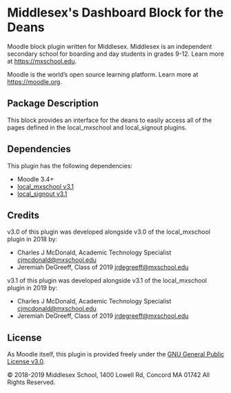 # Middlesex's Dashboard Block for the Deans

Moodle block plugin written for Middlesex. Middlesex is an independent secondary school for boarding and day students in grades 9-12. Learn more at <https://mxschool.edu>.

Moodle is the world’s open source learning platform. Learn more at <https://moodle.org>.

## Package Description
This block provides an interface for the deans to easily access all of the pages defined in the local_mxschool and local_signout plugins.

## Dependencies
This plugin has the following dependencies:
- Moodle 3.4+
- [local_mxschool v3.1](/local/mxschool/README.md)
- [local_signout v3.1](/local/mxschool/README.md)

## Credits
v3.0 of this plugin was developed alongside v3.0 of the local_mxschool plugin in 2018 by:
- Charles J McDonald, Academic Technology Specialist <cjmcdonald@mxschool.edu>
- Jeremiah DeGreeff, Class of 2019 <jrdegreeff@mxschool.edu>

v3.1 of this plugin was developed alongside v3.1 of the local_mxschool plugin in 2019 by:
- Charles J McDonald, Academic Technology Specialist <cjmcdonald@mxschool.edu>
- Jeremiah DeGreeff, Class of 2019 <jrdegreeff@mxschool.edu>

## License
As Moodle itself, this plugin is provided freely under the [GNU General Public License v3.0](/COPYING.txt).

© 2018-2019 Middlesex School, 1400 Lowell Rd, Concord MA 01742 All Rights Reserved.
